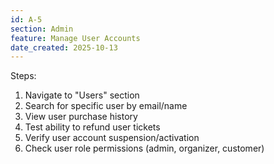 ```yaml
---
id: A-5
section: Admin
feature: Manage User Accounts
date_created: 2025-10-13
---
```

Steps:
1. Navigate to "Users" section
2. Search for specific user by email/name
3. View user purchase history
4. Test ability to refund user tickets
5. Verify user account suspension/activation
6. Check user role permissions (admin, organizer, customer)
